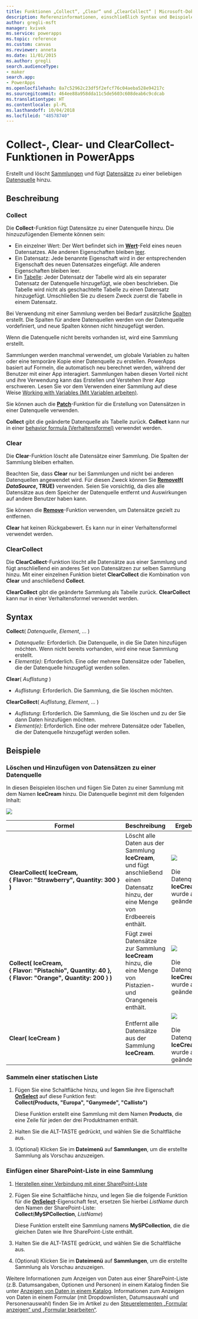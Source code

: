 ```yaml
---
title: Funktionen „Collect“, „Clear“ und „ClearCollect“ | Microsoft-Dokumentation
description: Referenzinformationen, einschließlich Syntax und Beispiele, für die Collect-, Clear- und ClearCollect-Funktionen in PowerApps
author: gregli-msft
manager: kvivek
ms.service: powerapps
ms.topic: reference
ms.custom: canvas
ms.reviewer: anneta
ms.date: 11/01/2015
ms.author: gregli
search.audienceType:
- maker
search.app:
- PowerApps
ms.openlocfilehash: 8a7c52962c23df5f2efcf76c04aeba528e94217c
ms.sourcegitcommit: 464ee88a958dda11c5de5603c608deab6c9cdcab
ms.translationtype: HT
ms.contentlocale: pl-PL
ms.lasthandoff: 10/04/2018
ms.locfileid: "48578740"
---
```

# <a name="collect-clear-and-clearcollect-functions-in-powerapps"></a>Collect-, Clear- und ClearCollect-Funktionen in PowerApps
Erstellt und löscht [Sammlungen](../working-with-data-sources.md#collections) und fügt [Datensätze](../working-with-tables.md#records) zu einer beliebigen [Datenquelle](../working-with-data-sources.md) hinzu.

## <a name="description"></a>Beschreibung
### <a name="collect"></a>Collect
Die **Collect**-Funktion fügt Datensätze zu einer Datenquelle hinzu. Die hinzuzufügenden Elemente können sein:

* Ein einzelner Wert: Der Wert befindet sich im **[Wert](function-value.md)**-Feld eines neuen Datensatzes.  Alle anderen Eigenschaften bleiben [leer](function-isblank-isempty.md).
* Ein Datensatz: Jede benannte Eigenschaft wird in der entsprechenden Eigenschaft des neuen Datensatzes eingefügt.  Alle anderen Eigenschaften bleiben leer.
* Ein [Tabelle](../working-with-tables.md): Jeder Datensatz der Tabelle wird als ein separater Datensatz der Datenquelle hinzugefügt, wie oben beschrieben. Die Tabelle wird nicht als geschachtelte Tabelle zu einen Datensatz hinzugefügt. Umschließen Sie zu diesem Zweck zuerst die Tabelle in einem Datensatz.

Bei Verwendung mit einer Sammlung werden bei Bedarf zusätzliche [Spalten](../working-with-tables.md#columns) erstellt. Die Spalten für andere Datenquellen werden von der Datenquelle vordefiniert, und neue Spalten können nicht hinzugefügt werden.  

Wenn die Datenquelle nicht bereits vorhanden ist, wird eine Sammlung erstellt.

Sammlungen werden manchmal verwendet, um globale Variablen zu halten oder eine temporäre Kopie einer Datenquelle zu erstellen. PowerApps basiert auf Formeln, die automatisch neu berechnet werden, während der Benutzer mit einer App interagiert. Sammlungen haben diesen Vorteil nicht und ihre Verwendung kann das Erstellen und Verstehen Ihrer App erschweren. Lesen Sie vor dem Verwenden einer Sammlung auf diese Weise [Working with Variables (Mit Variablen arbeiten)](../working-with-variables.md).

Sie können auch die **[Patch](function-patch.md)**-Funktion für die Erstellung von Datensätzen in einer Datenquelle verwenden.

**Collect** gibt die geänderte Datenquelle als Tabelle zurück.  **Collect** kann nur in einer [behavior formula (Verhaltensformel)](../working-with-formulas-in-depth.md) verwendet werden.

### <a name="clear"></a>Clear
Die **Clear**-Funktion löscht alle Datensätze einer Sammlung.  Die Spalten der Sammlung bleiben erhalten.

Beachten Sie, dass **Clear** nur bei Sammlungen und nicht bei anderen Datenquellen angewendet wird.  Für diesen Zweck können Sie **[RemoveIf](function-remove-removeif.md)( *DataSource*, TRUE)** verwenden.  Seien Sie vorsichtig, da dies alle Datensätze aus dem Speicher der Datenquelle entfernt und Auswirkungen auf andere Benutzer haben kann.

Sie können die **[Remove](function-remove-removeif.md)**-Funktion verwenden, um Datensätze gezielt zu entfernen.

**Clear** hat keinen Rückgabewert.  Es kann nur in einer Verhaltensformel verwendet werden.

### <a name="clearcollect"></a>ClearCollect
Die **ClearCollect**-Funktion löscht alle Datensätze aus einer Sammlung und fügt anschließend ein anderes Set von Datensätzen zur selben Sammlung hinzu.  Mit einer einzelnen Funktion bietet **ClearCollect** die Kombination von **Clear** und anschließend **Collect**.

**ClearCollect** gibt die geänderte Sammlung als Tabelle zurück.  **ClearCollect** kann nur in einer Verhaltensformel verwendet werden.

## <a name="syntax"></a>Syntax
**Collect**( *Datenquelle*, *Element*, ... )

* *Datenquelle*: Erforderlich. Die Datenquelle, in die Sie Daten hinzufügen möchten.  Wenn nicht bereits vorhanden, wird eine neue Sammlung erstellt.
* *Element(e)*: Erforderlich.  Eine oder mehrere Datensätze oder Tabellen, die der Datenquelle hinzugefügt werden sollen.  

**Clear**( *Auflistung* )

* *Auflistung*: Erforderlich. Die Sammlung, die Sie löschen möchten.

**ClearCollect**( *Auflistung*, *Element*, ... )

* *Auflistung*: Erforderlich. Die Sammlung, die Sie löschen und zu der Sie dann Daten hinzufügen möchten.
* *Element(e)*: Erforderlich.  Eine oder mehrere Datensätze oder Tabellen, die der Datenquelle hinzugefügt werden sollen.  

## <a name="examples"></a>Beispiele
### <a name="clearing-and-adding-records-to-a-data-source"></a>Löschen und Hinzufügen von Datensätzen zu einer Datenquelle
In diesen Beispielen löschen und fügen Sie Daten zu einer Sammlung mit dem Namen **IceCream** hinzu.  Die Datenquelle beginnt mit dem folgenden Inhalt:

![](media/function-clear-collect-clearcollect/icecream.png)

| Formel | Beschreibung | Ergebnis |
| --- | --- | --- |
| **ClearCollect( IceCream, {&nbsp;Flavor:&nbsp;"Strawberry",&nbsp;Quantity:&nbsp;300&nbsp;} )** |Löscht alle Daten aus der Sammlung **IceCream**, und fügt anschließend einen Datensatz hinzu, der eine Menge von Erdbeereis enthält. |<style> img { max-width: none } </style> ![](media/function-clear-collect-clearcollect/icecream-clearcollect.png)<br><br>Die Datenquelle **IceCream** wurde auch geändert. |
| **Collect( IceCream, {&nbsp;Flavor:&nbsp;"Pistachio",&nbsp;Quantity:&nbsp;40&nbsp;}, {&nbsp;Flavor:&nbsp;"Orange",&nbsp;Quantity:&nbsp;200&nbsp;}  )** |Fügt zwei Datensätze zur Sammlung **IceCream** hinzu, die eine Menge von Pistazien- und Orangeneis enthält. |![](media/function-clear-collect-clearcollect/icecream-collect.png)<br><br>Die Datenquelle **IceCream** wurde auch geändert. |
| **Clear( IceCream )** |Entfernt alle Datensätze aus der Sammlung **IceCream**. |![](media/function-clear-collect-clearcollect/icecream-clear.png)<br><br>Die Datenquelle **IceCream** wurde auch geändert. |

### <a name="collect-a-static-list"></a>Sammeln einer statischen Liste

1. Fügen Sie eine Schaltfläche hinzu, und legen Sie ihre Eigenschaft **[OnSelect](../controls/properties-core.md)** auf diese Funktion fest:<br>**Collect(Products, &quot;Europa&quot;, &quot;Ganymede&quot;, &quot;Callisto&quot;)**
   
    Diese Funktion erstellt eine Sammlung mit dem Namen **Products**, die eine Zeile für jeden der drei Produktnamen enthält.
    
1. Halten Sie die ALT-TASTE gedrückt, und wählen Sie die Schaltfläche aus.

1. (Optional) Klicken Sie im **Dateimenü** auf **Sammlungen**, um die erstellte Sammlung als Vorschau anzuzeigen.

### <a name="put-a-sharepoint-list-into-a-collection"></a>Einfügen einer SharePoint-Liste in eine Sammlung

1. [Herstellen einer Verbindung mit einer SharePoint-Liste](../connect-to-sharepoint.md) 

1. Fügen Sie eine Schaltfläche hinzu, und legen Sie die folgende Funktion für die **[OnSelect](../controls/properties-core.md)**-Eigenschaft fest, ersetzen Sie hierbei *ListName* durch den Namen der SharePoint-Liste:<br>
**Collect**(**MySPCollection**, *ListName*)

    Diese Funktion erstellt eine Sammlung namens **MySPCollection**, die die gleichen Daten wie Ihre SharePoint-Liste enthält.
    
1. Halten Sie die ALT-TASTE gedrückt, und wählen Sie die Schaltfläche aus.

1. (Optional) Klicken Sie im **Dateimenü** auf **Sammlungen**, um die erstellte Sammlung als Vorschau anzuzeigen.

Weitere Informationen zum Anzeigen von Daten aus einer SharePoint-Liste (z.B. Datumsangaben, Optionen und Personen) in einem Katalog finden Sie unter [Anzeigen von Daten in einem Katalog](../connections/connection-sharepoint-online.md#show-data-in-a-gallery). Informationen zum Anzeigen von Daten in einem Formular (mit Dropdownlisten, Datumsauswahl und Personenauswahl) finden Sie im Artikel zu den [Steuerelementen „Formular anzeigen“ und „Formular bearbeiten“](../controls/control-form-detail.md).
